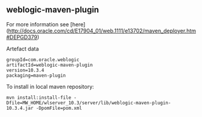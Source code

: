 ## weblogic-maven-plugin
For more information see [here] (http://docs.oracle.com/cd/E17904_01/web.1111/e13702/maven_deployer.htm#DEPGD379)

Artefact data
```
groupId=com.oracle.weblogic
artifactId=weblogic-maven-plugin
version=10.3.4
packaging=maven-plugin
```
To install in local maven repository:
```
mvn install:install-file -Dfile=MW_HOME/wlserver_10.3/server/lib/weblogic-maven-plugin-10.3.4.jar -DpomFile=pom.xml
```
